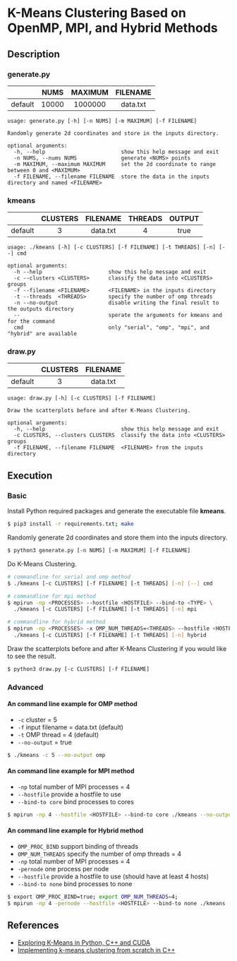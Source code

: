 # K-Means Clustering Based on OpenMP, MPI, and Hybrid Methods

## Description

### generate.py 

|         |  NUMS  | MAXIMUM | FILENAME |
|:-------:|:------:|:-------:|:--------:|
| default | 10000  | 1000000 | data.txt |

```console
usage: generate.py [-h] [-n NUMS] [-m MAXIMUM] [-f FILENAME]

Randomly generate 2d coordinates and store in the inputs directory.

optional arguments:
  -h, --help                        show this help message and exit
  -n NUMS, --nums NUMS              generate <NUMS> points
  -m MAXIMUM, --maximum MAXIMUM     set the 2d coordinate to range between 0 and <MAXIMUM>
  -f FILENAME, --filename FILENAME  store the data in the inputs directory and named <FILENAME>
```

### kmeans

|         | CLUSTERS | FILENAME | THREADS | OUTPUT |
|:-------:|:--------:|:--------:|:-------:|:------:|
| default |    3     | data.txt |    4    |  true  |

```console
usage: ./kmeans [-h] [-c CLUSTERS] [-f FILENAME] [-t THREADS] [-n] [--] cmd

optional arguments:
  -h --help                     show this help message and exit
  -c --clusters <CLUSTERS>      classify the data into <CLUSTERS> groups
  -f --filename <FILENAME>      <FILENAME> in the inputs directory
  -t --threads  <THREADS>       specify the number of omp threads
  -n --no-output                disable writing the final result to the outputs directory
  --                            sperate the arguments for kmeans and for the command
  cmd                           only "serial", "omp", "mpi", and "hybrid" are available
```

### draw.py

|         | CLUSTERS | FILENAME |
|:-------:|:--------:|:--------:|
| default |    3     | data.txt |

```console
usage: draw.py [-h] [-c CLUSTERS] [-f FILENAME]

Draw the scatterplots before and after K-Means Clustering.

optional arguments:
  -h, --help                        show this help message and exit
  -c CLUSTERS, --clusters CLUSTERS  classify the data into <CLUSTERS> groups
  -f FILENAME, --filename FILENAME  <FILENAME> from the inputs directory
```

## Execution

### Basic

Install Python required packages and generate the executable file **kmeans**.
```bash
$ pip3 install -r requirements.txt; make 
```

Randomly generate 2d coordinates and store them into the inputs directory.
```bash
$ python3 generate.py [-n NUMS] [-m MAXIMUM] [-f FILENAME]
```

Do K-Means Clustering.
```bash
# commandline for serial and omp method
$ ./kmeans [-c CLUSTERS] [-f FILENAME] [-t THREADS] [-n] [--] cmd 

# commandline for mpi method
$ mpirun -np <PROCESSES> --hostfile <HOSTFILE> --bind-to <TYPE> \
  ./kmeans [-c CLUSTERS] [-f FILENAME] [-t THREADS] [-n] mpi

# commandline for hybrid method
$ mpirun -np <PROCESSES> -x OMP_NUM_THREADS=<THREADS> --hostfile <HOSTFILE> --bind-to <TYPE> \
  ./kmeans [-c CLUSTERS] [-f FILENAME] [-t THREADS] [-n] hybrid
```

Draw the scatterplots before and after K-Means Clustering if you would like to see the result.
```bash
$ python3 draw.py [-c CLUSTERS] [-f FILENAME]
```

### Advanced
#### An command line example for OMP method
- `-c` cluster = 5
- `-f` input filename = data.txt (default)
- `-t` OMP thread = 4 (default)
- `--no-output` = true

```bash
$ ./kmeans -c 5 --no-output omp
```

#### An command line example for MPI method 
- `-np` total number of MPI processes = 4
- `--hostfile` provide a hostfile to use
- `--bind-to core` bind processes to cores

```bash
$ mpirun -np 4 --hostfile <HOSTFILE> --bind-to core ./kmeans --no-output mpi
```

#### An command line example for Hybrid method 
- `OMP_PROC_BIND` support binding of threads
- `OMP_NUM_THREADS` specify the number of omp threads = 4
- `-np` total number of MPI processes = 4
- `-pernode` one process per node
- `--hostfile` provide a hostfile to use (should have at least 4 hosts)
- `--bind-to none` bind processes to none

```bash
$ export OMP_PROC_BIND=true; export OMP_NUM_THREADS=4;
$ mpirun -np 4 -pernode --hostfile <HOSTFILE> --bind-to none ./kmeans --no-output hybrid
```

## References
- [Exploring K-Means in Python, C++ and CUDA](http://www.goldsborough.me/c++/python/cuda/2017/09/10/20-32-46-exploring_k-means_in_python,_c++_and_cuda/)
- [Implementing k-means clustering from scratch in C++](https://reasonabledeviations.com/2019/10/02/k-means-in-cpp/)
